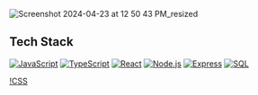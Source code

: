 
![Screenshot 2024-04-23 at 12 50 43 PM_resized](https://github.com/mollmikey/mollmikey/assets/104609759/a3932050-13b6-4ccd-ac19-9a1ca48652f5)

## Tech Stack
[![JavaScript](https://img.shields.io/badge/JavaScript-grey?style=flat-square&logo=javascript)](https://developer.mozilla.org/en-US/docs/Web/JavaScript)
[![TypeScript](https://img.shields.io/badge/TypeScript-grey?style=flat-square&logo=typescript)](https://www.typescriptlang.org/)
[![React](https://img.shields.io/badge/React-grey?style=flat-square&logo=react)](https://reactjs.org/)
[![Node.js](https://img.shields.io/badge/Node.js-grey?style=flat-square&logo=node.js)](https://nodejs.org/)
[![Express](https://img.shields.io/badge/Express-grey?style=flat-square&logo=express)](https://expressjs.com/)
[![SQL](https://img.shields.io/badge/SQL-grey?style=flat-square&logo=postgresql)](https://www.postgresql.org/)

[!CSS](https://img.shields.io/badge/CSS-239120?&style=for-the-badge&logo=css3&logoColor=white)

